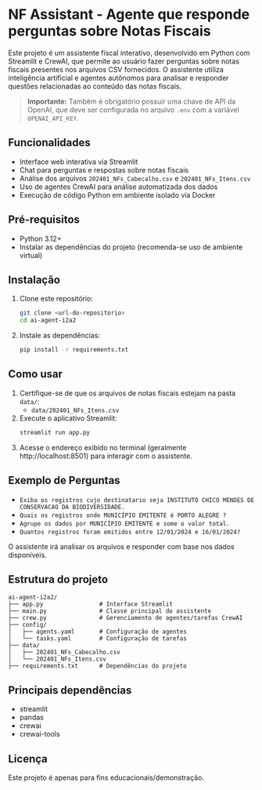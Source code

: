 # NF Assistant - Agente que responde perguntas sobre Notas Fiscais 

Este projeto é um assistente fiscal interativo, desenvolvido em Python com Streamlit e CrewAI, que permite ao usuário fazer perguntas sobre notas fiscais presentes nos arquivos CSV fornecidos. O assistente utiliza inteligência artificial e agentes autônomos para analisar e responder questões relacionadas ao conteúdo das notas fiscais.


> **Importante:** Também é obrigatório possuir uma chave de API da OpenAI, que deve ser configurada no arquivo `.env` com a variável `OPENAI_API_KEY`.

## Funcionalidades
- Interface web interativa via Streamlit
- Chat para perguntas e respostas sobre notas fiscais
- Análise dos arquivos `202401_NFs_Cabecalho.csv` e `202401_NFs_Itens.csv`
- Uso de agentes CrewAI para análise automatizada dos dados
- Execução de código Python em ambiente isolado via Docker

## Pré-requisitos
- Python 3.12+
- Instalar as dependências do projeto (recomenda-se uso de ambiente virtual)

## Instalação
1. Clone este repositório:
   ```sh
   git clone <url-do-repositorio>
   cd ai-agent-i2a2
   ```
2. Instale as dependências:
   ```sh
   pip install -r requirements.txt
   ```

## Como usar
1. Certifique-se de que os arquivos de notas fiscais estejam na pasta `data/`:
    - `data/202401_NFs_Itens.csv`
2. Execute o aplicativo Streamlit:
   ```sh
   streamlit run app.py
   ```
3. Acesse o endereço exibido no terminal (geralmente http://localhost:8501) para interagir com o assistente.

## Exemplo de Perguntas


- `Exiba os registros cujo destinatario seja INSTITUTO CHICO MENDES DE CONSERVACAO DA BIODIVERSIDADE.`
- `Quais os registros onde MUNICÍPIO EMITENTE é PORTO ALEGRE ?`
- `Agrupe os dados por MUNICÍPIO EMITENTE e some o valor total.`
- `Quantos registros foram emitidos entre 12/01/2024 e 16/01/2024?`


 O assistente irá analisar os arquivos e responder com base nos dados disponíveis.

## Estrutura do projeto
```
ai-agent-i2a2/
├── app.py                # Interface Streamlit
├── main.py               # Classe principal do assistente
├── crew.py               # Gerenciamento de agentes/tarefas CrewAI
├── config/
│   ├── agents.yaml       # Configuração de agentes
│   └── tasks.yaml        # Configuração de tarefas
├── data/
│   ├── 202401_NFs_Cabecalho.csv
│   └── 202401_NFs_Itens.csv
├── requirements.txt      # Dependências do projeto
```

## Principais dependências
- streamlit
- pandas
- crewai
- crewai-tools

## Licença
Este projeto é apenas para fins educacionais/demonstração.
